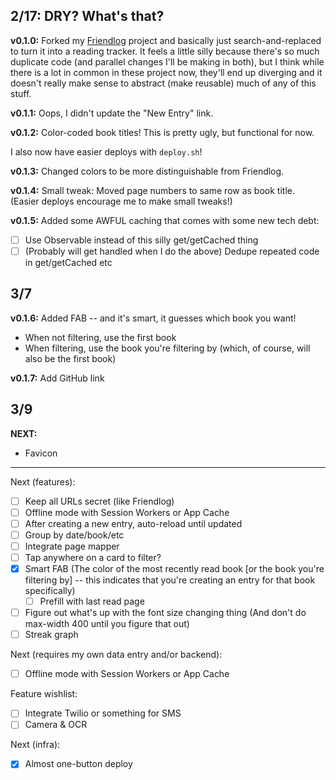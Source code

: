 ## 2/17: DRY? What's that?

**v0.1.0:** Forked my
[Friendlog](https://github.com/prendradjaja/friendlog-web) project and
basically just search-and-replaced to turn it into a reading tracker. It
feels a little silly because there's so much duplicate code (and parallel
changes I'll be making in both), but I think while there is a lot in common
in these project now, they'll end up diverging and it doesn't really make
sense to abstract (make reusable) much of any of this stuff.

**v0.1.1:** Oops, I didn't update the "New Entry" link.

**v0.1.2:** Color-coded book titles! This is pretty ugly, but functional for
now.

I also now have easier deploys with `deploy.sh`!

**v0.1.3:** Changed colors to be more distinguishable from Friendlog.

**v0.1.4:** Small tweak: Moved page numbers to same row as book title. (Easier
deploys encourage me to make small tweaks!)

**v0.1.5:** Added some AWFUL caching that comes with some new tech debt:

- [ ] Use Observable instead of this silly get/getCached thing
- [ ] \(Probably will get handled when I do the above) Dedupe repeated code in get/getCached etc

## 3/7

**v0.1.6:** Added FAB -- and it's smart, it guesses which book you want!

- When not filtering, use the first book
- When filtering, use the book you're filtering by (which, of course, will also be the first book)

**v0.1.7:** Add GitHub link

## 3/9

**NEXT:**

- Favicon

----

Next (features):
- [ ] Keep all URLs secret (like Friendlog)
- [ ] Offline mode with Session Workers or App Cache
- [ ] After creating a new entry, auto-reload until updated
- [ ] Group by date/book/etc
- [ ] Integrate page mapper
- [ ] Tap anywhere on a card to filter?
- [x] Smart FAB (The color of the most recently read book [or the book you're filtering by] -- this indicates that you're creating an entry for that book specifically)
    - [ ] Prefill with last read page
- [ ] Figure out what's up with the font size changing thing (And don't do max-width 400 until you figure that out)
- [ ] Streak graph

Next (requires my own data entry and/or backend):
- [ ] Offline mode with Session Workers or App Cache

Feature wishlist:
- [ ] Integrate Twilio or something for SMS
- [ ] Camera & OCR

Next (infra):
- [x] Almost one-button deploy
